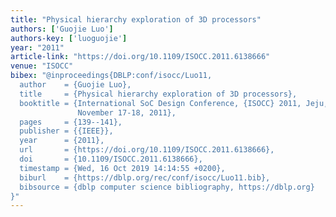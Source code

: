 ```yaml
---
title: "Physical hierarchy exploration of 3D processors"
authors: ['Guojie Luo']
authors-key: ['luoguojie']
year: "2011"
article-link: "https://doi.org/10.1109/ISOCC.2011.6138666"
venue: "ISOCC"
bibex: "@inproceedings{DBLP:conf/isocc/Luo11,
  author    = {Guojie Luo},
  title     = {Physical hierarchy exploration of 3D processors},
  booktitle = {International SoC Design Conference, {ISOCC} 2011, Jeju, South Korea,
               November 17-18, 2011},
  pages     = {139--141},
  publisher = {{IEEE}},
  year      = {2011},
  url       = {https://doi.org/10.1109/ISOCC.2011.6138666},
  doi       = {10.1109/ISOCC.2011.6138666},
  timestamp = {Wed, 16 Oct 2019 14:14:55 +0200},
  biburl    = {https://dblp.org/rec/conf/isocc/Luo11.bib},
  bibsource = {dblp computer science bibliography, https://dblp.org}
}"
---
```

